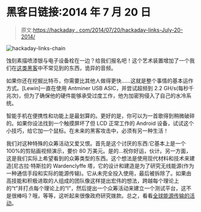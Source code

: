 # 黑客日链接:2014 年 7 月 20 日

> 原文:[https://hackaday . com/2014/07/20/hackaday-links-July-20-2014/](https://hackaday.com/2014/07/20/hackaday-links-july-20-2014/)

![hackaday-links-chain](../Images/da184e9bde007f88b719f5aafc440574.png)

蚀刻素描喷漆银与电子设备栓在一边？给我们报名吧！这个艺术装置增加了一个我们在[这类黑客](http://hackaday.com/2012/02/06/robotic-etch-a-sketch-draws-grayscale-images/)中不常见到的东西，诡异的音频。

如果你还在挖掘比特币，你需要比其他人做得更快……这就是整个事情的基本运作方式。[Lewin]一直在使用 Antminer USB ASIC，并尝试超频到 2.2 GH/s(每秒千兆次)，但为了确保他的硬件能够承受过度工作，他为加密狗侵入了自己的水冷系统。

智能手机在便携性和功能上是最划算的。更好的是，你可以为一首歌得到稍微破碎的。如果你设法找到一个触摸屏坏了但 LCD 正常工作的 Android 设备，试试这个小技巧，给它加一个鼠标。在未来的黑客攻击中，必须有另一种生活！

我们对这种特殊的众筹活动又爱又恨。首先是这个讨厌的东西:它基本上是一个 100%的剪贴画视频演示，要价 80 万美元。是的…祝你好运，伙计。另一方面，这是我们实际上希望看到的众筹类型的东西。这个想法是使用现代材料和技术来建造[尼古拉·特斯拉的 Wardenclyffe 塔，它的设计和建造是为了研究无线能源(作为一种通信手段和实际的能源传输)。它从未完全投入使用，最后被拆除了。如果由高技能和积极进取的人组成的团队像这样提出宏伟的想法，跨越每个理论上的“t”并打点每个理论上的“I”，然后提出一个众筹活动来建立一个测试平台，这不是很棒吗？哦，等等，这听起来很像政府研究拨款。总之，看看[全球能源传输的活动](https://www.indiegogo.com/projects/let-s-build-a-planetary-energy-transmitter)。